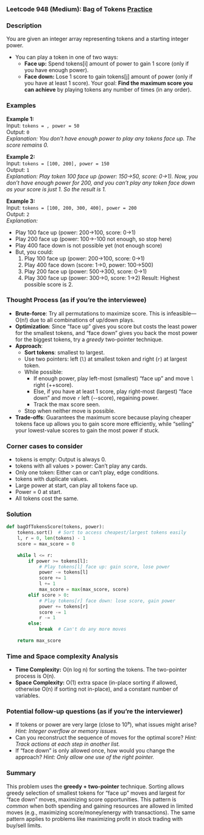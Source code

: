 ### Leetcode 948 (Medium): Bag of Tokens [Practice](https://leetcode.com/problems/bag-of-tokens)

### Description  
You are given an integer array representing tokens and a starting integer power.  
- You can play a token in one of two ways:
  - **Face up:** Spend tokens[i] amount of power to gain 1 score (only if you have enough power).
  - **Face down:** Lose 1 score to gain tokens[j] amount of power (only if you have at least 1 score).
Your goal: **Find the maximum score you can achieve** by playing tokens any number of times (in any order).

### Examples  

**Example 1:**  
Input: `tokens = , power = 50`  
Output: `0`  
*Explanation: You don’t have enough power to play any tokens face up. The score remains 0.*

**Example 2:**  
Input: `tokens = [100, 200], power = 150`  
Output: `1`  
*Explanation: Play token 100 face up (power: 150→50, score: 0→1). Now, you don’t have enough power for 200, and you can’t play any token face down as your score is just 1. So the result is 1.*

**Example 3:**  
Input: `tokens = [100, 200, 300, 400], power = 200`  
Output: `2`  
*Explanation:*
- Play 100 face up (power: 200→100, score: 0→1)
- Play 200 face up (power: 100→-100 not enough, so stop here)
- Play 400 face down is not possible yet (not enough score)
- But, you could:
  1. Play 100 face up (power: 200→100, score: 0→1)
  2. Play 400 face down (score: 1→0, power: 100→500)
  3. Play 200 face up (power: 500→300, score: 0→1)
  4. Play 300 face up (power: 300→0, score: 1→2)
  Result: Highest possible score is 2.

### Thought Process (as if you’re the interviewee)  
- **Brute-force**: Try all permutations to maximize score. This is infeasible—O(n!) due to all combinations of up/down plays.
- **Optimization**: Since “face up” gives you score but costs the least power for the smallest tokens, and “face down” gives you back the most power for the biggest tokens, try a *greedy* two-pointer technique.
- **Approach**:
  - **Sort tokens**: smallest to largest.
  - Use two pointers: left (`l`) at smallest token and right (`r`) at largest token.
  - While possible:
    - If enough power, play left-most (smallest) “face up” and move `l` right (++score).
    - Else, if you have at least 1 score, play right-most (largest) “face down” and move `r` left (--score), regaining power.
    - Track the max score seen.
  - Stop when neither move is possible.
- **Trade-offs**: Guarantees the maximum score because playing cheaper tokens face up allows you to gain score more efficiently, while “selling” your lowest-value scores to gain the most power if stuck.

### Corner cases to consider  
- tokens is empty: Output is always 0.
- tokens with all values > power: Can’t play any cards.
- Only one token: Either can or can’t play, edge conditions.
- tokens with duplicate values.
- Large power at start, can play all tokens face up.
- Power = 0 at start.
- All tokens cost the same.

### Solution

```python
def bagOfTokensScore(tokens, power):
    tokens.sort()  # Sort to access cheapest/largest tokens easily
    l, r = 0, len(tokens) - 1
    score = max_score = 0
    
    while l <= r:
        if power >= tokens[l]:
            # Play tokens[l] face up: gain score, lose power
            power -= tokens[l]
            score += 1
            l += 1
            max_score = max(max_score, score)
        elif score > 0:
            # Play tokens[r] face down: lose score, gain power
            power += tokens[r]
            score -= 1
            r -= 1
        else:
            break  # Can't do any more moves
    
    return max_score
```

### Time and Space complexity Analysis  

- **Time Complexity:** O(n log n) for sorting the tokens. The two-pointer process is O(n).
- **Space Complexity:** O(1) extra space (in-place sorting if allowed, otherwise O(n) if sorting not in-place), and a constant number of variables.

### Potential follow-up questions (as if you’re the interviewer)  

- If tokens or power are very large (close to 10⁹), what issues might arise?
  *Hint: Integer overflow or memory issues.*
- Can you reconstruct the sequence of moves for the optimal score?
  *Hint: Track actions at each step in another list.*
- If “face down” is only allowed once, how would you change the approach?
  *Hint: Only allow one use of the right pointer.*

### Summary
This problem uses the **greedy + two-pointer** technique. Sorting allows greedy selection of smallest tokens for “face up” moves and largest for “face down” moves, maximizing score opportunities. This pattern is *common* when both spending and gaining resources are allowed in limited moves (e.g., maximizing score/money/energy with transactions). The same pattern applies to problems like maximizing profit in stock trading with buy/sell limits.